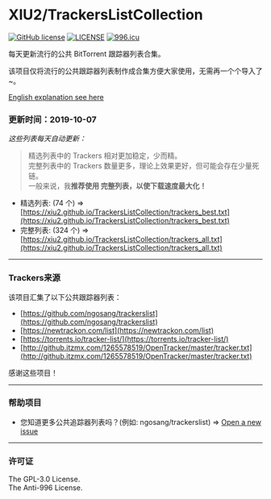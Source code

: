 # XIU2/TrackersListCollection

[![GitHub license](https://img.shields.io/github/license/XIU2/TrackersListCollection.svg?style=flat-square)](https://github.com/XIU2/TrackersListCollection/blob/master/LICENSE)
[![LICENSE](https://img.shields.io/badge/license-Anti%20996-blue.svg?style=flat-square)](https://github.com/996icu/996.ICU/blob/master/LICENSE)
[![996.icu](https://img.shields.io/badge/link-996.icu-red.svg?style=flat-square)](https://996.icu)

每天更新流行的公共 BitTorrent 跟踪器列表合集。  

该项目仅将流行的公共跟踪器列表制作成合集方便大家使用，无需再一个个导入了~。  

[English explanation see here](https://github.com/XIU2/TrackersListCollection/blob/master/README.md)

### 更新时间：2019-10-07

*这些列表每天自动更新：*

> 精选列表中的 Trackers 相对更加稳定，少而精。  
> 完整列表中的 Trackers 数量更多，理论上效果更好，但可能会存在少量死链。  
> 一般来说，我**推荐使用 完整列表，以使下载速度最大化！**

* 精选列表: (74 个) =>  
[https://xiu2.github.io/TrackersListCollection/trackers_best.txt](https://xiu2.github.io/TrackersListCollection/trackers_best.txt)
* 完整列表: (324 个) =>  
[https://xiu2.github.io/TrackersListCollection/trackers_all.txt](https://xiu2.github.io/TrackersListCollection/trackers_all.txt)

****

### Trackers来源

该项目汇集了以下公共跟踪器列表：
* [https://github.com/ngosang/trackerslist](https://github.com/ngosang/trackerslist)
* [https://newtrackon.com/list](https://newtrackon.com/list)
* [https://torrents.io/tracker-list/](https://torrents.io/tracker-list/)
* [http://github.itzmx.com/1265578519/OpenTracker/master/tracker.txt](http://github.itzmx.com/1265578519/OpenTracker/master/tracker.txt)

感谢这些项目！

****

### 帮助项目

* 您知道更多公共追踪器列表吗？(例如: ngosang/trackerslist) => [Open a new issue](https://github.com/XIU2/TrackersListCollection/issues/new)

****

### 许可证
The GPL-3.0 License.  
The Anti-996 License.
